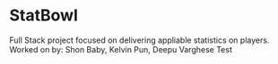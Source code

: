 # StatBowl
Full Stack project focused on delivering appliable statistics on players.  
Worked on by: Shon Baby, Kelvin Pun, Deepu Varghese
Test